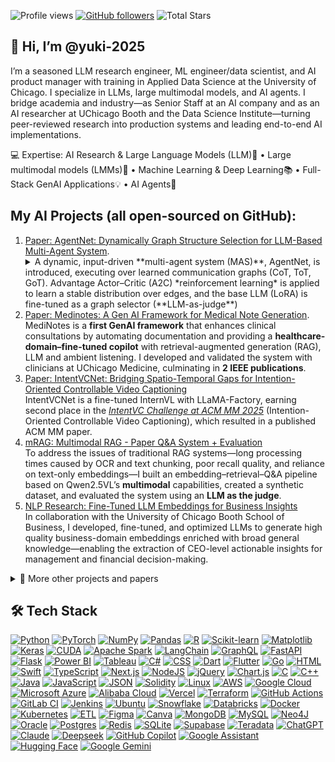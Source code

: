 ![Profile views](https://komarev.com/ghpvc/?username=yuki-2025&label=Profile%20views) [![GitHub followers](https://img.shields.io/github/followers/yuki-2025?label=Followers&logo=github)](https://github.com/yuki-2025?tab=followers) ![Total Stars](https://img.shields.io/badge/dynamic/json?url=https://api.github-star-counter.workers.dev/user/yuki-2025&query=%24.stars&label=Stars&logo=github)

🤗 Hi, I’m @yuki-2025
-
I’m a seasoned LLM research engineer, ML engineer/data scientist, and AI product manager with training in Applied Data Science at the University of Chicago. I specialize in LLMs, large multimodal models, and AI agents. I bridge academia and industry—as Senior Staff at an AI company and as an AI researcher at UChicago Booth and the Data Science Institute—turning peer-reviewed research into production systems and leading end-to-end AI implementations.

💻 Expertise: AI Research & Large Language Models (LLM)🤖  • Large multimodal models (LMMs)🎵  • Machine Learning & Deep Learning📚   • Full-Stack GenAI Applications💡  • AI Agents🧠

My AI Projects (all open-sourced on GitHub):
-
1. [Paper: AgentNet: Dynamically Graph Structure Selection for LLM-Based Multi-Agent System](https://github.com/yuki-2025/Dyna_Swarm). 
   <details>  <summary>A dynamic, input-driven **multi-agent system (MAS)**, AgentNet, is introduced, executing over learned communication graphs (CoT, ToT, GoT). Advantage Actor–Critic (A2C) *reinforcement learning* is applied to learn a stable distribution over edges, and the base LLM (LoRA) is fine-tuned as a graph selector (**LLM-as-judge**)</summary>
    to choose the best topology per input. The approach achieves **state-of-the-art** (SOTA) performance on structured **reasoning** tasks (Crossword, Game-of-24, MMLU, BBH) and **code generation** (HumanEval), while maintaining latency comparable to CoT/ToT-style and static-swarm baselines. (Paper under review at EMNLP).</details>
2. [Paper: Medinotes: A Gen AI Framework for Medical Note Generation](https://github.com/yuki-2025/MediNotes).  
   MediNotes is a **first GenAI framework** that enhances clinical consultations by automating documentation and providing a **healthcare-domain–fine-tuned copilot** with retrieval-augmented generation (RAG), LLM and ambient listening. I developed and validated the system with clinicians at UChicago Medicine, culminating in **2 IEEE publications**.
3. [Paper: IntentVCNet: Bridging Spatio-Temporal Gaps for Intention-Oriented Controllable Video Captioning](https://github.com/thqiu0419/IntentVCNet) </br>
   IntentVCNet is a fine-tuned InternVL with LLaMA-Factory, earning second place in the [*IntentVC Challenge at ACM MM 2025*](https://www.aclweb.org/portal/content/intentvc-challenge-acm-mm-2025-intention-oriented-controllable-video-captioning) (Intention-Oriented Controllable Video Captioning), which resulted in a published ACM MM paper.
4. [mRAG: Multimodal RAG - Paper Q&A System + Evaluation](https://github.com/yuki-2025/mRAG) </br>
    To address the issues of traditional RAG systems—long processing times caused by OCR and text chunking, poor recall quality, and reliance on text-only embeddings—I built an embedding–retrieval–Q&A pipeline based on Qwen2.5VL’s **multimodal** capabilities, created a synthetic dataset, and evaluated the system using an **LLM as the judge**.
5. [NLP Research: Fine-Tuned LLM Embeddings for Business Insights](https://github.com/yuki-2025/embedding_project) </br> In collaboration with the University of Chicago Booth School of Business, I developed, fine-tuned, and optimized LLMs to generate high quality business-domain embeddings enriched with broad general knowledge—enabling the extraction of CEO-level actionable insights for management and financial decision-making.
<details>
  <summary>📂 More other projects and papers</summary>

   6. [Uchicago AI Hackathon 2024](https://github.com/yuki-2025/Ai-hackathon)
   Won 2nd place at the UChicago DSI AI Hackathon 2024 with a RAG medical Q&A chatbot. Built using **LangChain** for orchestration, **PostgreSQL** with vector embeddings for **hybrid search**, Streamlit for the front end, and **Google Cloud Vertex AI** to **fine-tune** and host **Llama 3-8B**, enabling secure access to patient records and general medical question answering.
   7. [Fine-Tuning Llama 3-8B for Structured Math Reasoning](https://github.com/yuki-2025/llama3-8b-fine-tuning-math) 
This project involves **fine-tuning Llama3 8b** to generate **JSON formats** for arithmetic questions and further post-process the output to perform calculations. This method incorporates the latest fine-tuning techniques such as **Qlora, Unsloth, and PEFT**. It enables faster training speeds and requires fewer computational resources.
   8. [AI Salesman](https://github.com/yuki-2025/RAG_projects/blob/main/Recommendation_LLM.ipynb)
   Built an AI-powered RAG hybrid search recommendation system using RAG that lets customers search products with filters like price. Implemented with LangChain, LLMs, and pgvector in PostgreSQL to segment product descriptions, generate embeddings, and deliver relevant recommendations..
   9. [Agentic RAG](https://github.com/yuki-2025/RAG_projects/blob/main/notebooks/en/agent_rag.ipynb)
      Built an Agentic RAG workflow with smolagents, wrapping retrieval as an agent tool for dynamic document search, compared against standard RAG (embedding + FAISS + LLM), and evaluated with LLM-as-a-Judge.
   
   11. Computer Vision (CV) collection <br> 
      ✦ [Style Transfer:](https://github.com/yuki-2025/cv_workshops/blob/main/style_transfer.ipynb) Implementing style transfer with TensorFlow/Keras <br>
      ✦ [MLflow:](https://github.com/yuki-2025/cv_workshops/blob/main/MLFlow.ipynb) Tutorial on using MLflow for experiment tracking <br>
      ✦ [Image Search RAG:](https://github.com/yuki-2025?page=2&tab=repositories) Image-based search system using RAG with Qdrant and Streamlit (search images by image input) <br>
      ✦ [Roboflow](https://github.com/yuki-2025/Roboflow): Step-by-step guide to annotating images and training a coin-detection model on Roboflow <br>
      ✦ [Aircraft Detection:](https://github.com/yuki-2025/CV_AircraftDetection) Training a YOLO model for military aircraft detection and model evaluation <br>
   
   12. [Reproduced SOTA Research Papers](https://github.com/yuki-2025/Reproduce_Paper)  
      ✦ Stanford Alpaca 7B – [dataset curation](https://github.com/yuki-2025/Reproduce_Paper/blob/main/DataMaker_for_Alpaca_style_custom_dataset.ipynb) and [instruction tuning of LLaMA](https://github.com/yuki-2025/Reproduce_Paper/blob/main/Alpaca_%2B_Llama_3_8b_full_example.ipynb) to achieve GPT-3.5-comparable performance. <br>
      ✦ [LLaVA](https://yuki-blog1.vercel.app/article/llava) – full training workflow to reproduce the multimodal model.<br>
      ✦ [LLaVA + RAG](https://github.com/yuki-2025/Reproduce_Paper/blob/main/Inference_with_LLaVa_for_multimodal_generation.ipynb) – semi-structured and multimodal retrieval-augmented generation. <br>
      ✦ [NanoGPT](https://github.com/yuki-2025/Reproduce_Paper/blob/main/gpt_dev.ipynb) – training a GPT model from scratch to understand Transformer internals. <br>
      ✦ [RAFT](https://github.com/yuki-2025/Reproduce_Paper/blob/main/RAFT_Finetuning_Starling7b.ipynb) – combining fine-tuning and RAG for improved retrieval performance. <br>

   13. Recommendation System <br>
      ✦ [Instacart Market Basket Analysis using PySpark](https://github.com/yuki-2025/recommendation-system/blob/main/Instacart-AssociationMining%20%281%29.ipynb) 
      Developed a scalable **market-basket analysis pipeline** on Instacart order data using **PySpar**k MLlib’s FPGrowth. Processed millions of transactions to extract **frequent itemsets** (≥1% support) and generated **association rules** (≥20% confidence, lift >1.5) for **co-purchase recommendations** (“customers who bought X also bought Y”).<br>
      ✦ [Collaborative Filtering Recommendation](https://github.com/yuki-2025/recommendation-system/blob/main/MovieRecommender%20%281%29.ipynb)
      Use PySpark to load and clean the data, train an **ALS model**, and Generate Top-10 movie recommendations for all users. Provide Top-10 recommendations for a specified subset of users. Identify the most likely users for a given set of movies.Make rating predictions and evaluate the model performance using RMSE.<br>
      ✦ [Two-Tower Recommendation System](https://github.com/yuki-2025/recommendation-system/blob/main/two_tower_final.ipynb)
        Use PySpark and **Spark SQL to clean**, join, and engineer user–item interaction features at scale. Encode movie titles with **SentenceTransformer** and load **user/item** metadata into **pandas** for downstream processing. Build and train a **Two-Tower neural network** in **PyTorch** that learns *user and item embeddings* via **contrastive loss**. Persist item embeddings in **Redis** as a vector database and leverage RedisVL for approximate **nearest-neighbor search** to return Top-K movie recommendations.<br>
   
   14. Useful apps and tools:
       - [Video_subtitle_generater:](https://github.com/yuki-2025/video_subtitle) Generate subtitles from an audio/video file, using OpenAI's Whisper model. Support multiple language.I take notes when learning from videos. It’s handy to have transcripts, and capturing that data is also useful for model training.
       - [Google Drive Helper:](https://github.com/yuki-2025/google_drive_helper ) The code I always use in my project when come to Google Cloud Platform. Instantly delete files, download them, edit permissions, and transfer ownership in bulk – all in just a few seconds.
       - [Blockchain apps:](https://github.com/yuki-2025/blockchain) 2 apps that run smart contracts and blockchain routes to demonstrate key blockchain principles: decentralization, immutability, Proof of Work (PoW), and transparency

</details>


## 🛠️ Tech Stack

[![Python](https://img.shields.io/badge/Python-3776AB?logo=python&logoColor=fff)](#) <!--Data Science & ML:<br> -->
[![PyTorch](https://img.shields.io/badge/PyTorch-ee4c2c?logo=pytorch&logoColor=white)](#)
[![NumPy](https://img.shields.io/badge/NumPy-4DABCF?logo=numpy&logoColor=fff)](#)
[![Pandas](https://img.shields.io/badge/Pandas-150458?logo=pandas&logoColor=fff)](#)
[![R](https://img.shields.io/badge/R-%23276DC3.svg?logo=r&logoColor=white)](#)
[![Scikit-learn](https://img.shields.io/badge/-scikit--learn-%23F7931E?logo=scikit-learn&logoColor=white)](#)
[![Matplotlib](https://custom-icon-badges.demolab.com/badge/Matplotlib-71D291?logo=matplotlib&logoColor=fff)](#)
[![Keras](https://img.shields.io/badge/Keras-D00000?logo=keras&logoColor=fff)](#)
[![CUDA](https://img.shields.io/badge/CUDA-76B900?logo=nvidia&logoColor=fff)](#)
[![Apache Spark](https://img.shields.io/badge/Apache%20Spark-E25A1C?logo=apachespark&logoColor=fff)](#)
[![LangChain](https://img.shields.io/badge/LangChain-1c3c3c.svg?logo=langchain&logoColor=white)](#)
[![GraphQL](https://img.shields.io/badge/GraphQL-E10098?logo=graphql&logoColor=fff)](#) 
[![FastAPI](https://img.shields.io/badge/FastAPI-009485.svg?logo=fastapi&logoColor=white)](#)
[![Flask](https://img.shields.io/badge/Flask-000?logo=flask&logoColor=fff)](#)
[![Power BI](https://custom-icon-badges.demolab.com/badge/Power%20BI-F1C912?logo=power-bi&logoColor=fff)](#)
[![Tableau](https://custom-icon-badges.demolab.com/badge/Tableau-0176D3?logo=tableau&logoColor=fff)](#)
[![C#](https://custom-icon-badges.demolab.com/badge/C%23-%23239120.svg?logo=cshrp&logoColor=white)](#) <!-- Full stack - APP & Web : <br> -->
[![CSS](https://img.shields.io/badge/CSS-639?logo=css&logoColor=fff)](#)
[![Dart](https://img.shields.io/badge/Dart-%230175C2.svg?logo=dart&logoColor=white)](#)
[![Flutter](https://img.shields.io/badge/Flutter-02569B?logo=flutter&logoColor=fff)](#)
[![Go](https://img.shields.io/badge/Go-%2300ADD8.svg?&logo=go&logoColor=white)](#)
[![HTML](https://img.shields.io/badge/HTML-%23E34F26.svg?logo=html5&logoColor=white)](#) 
[![Swift](https://img.shields.io/badge/Swift-F54A2A?logo=swift&logoColor=white)](#)
[![TypeScript](https://img.shields.io/badge/TypeScript-3178C6?logo=typescript&logoColor=fff)](#)
[![Next.js](https://img.shields.io/badge/Next.js-black?logo=next.js&logoColor=white)](#)
[![NodeJS](https://img.shields.io/badge/Node.js-6DA55F?logo=node.js&logoColor=white)](#)
[![jQuery](https://img.shields.io/badge/jQuery-0769AD?logo=jquery&logoColor=fff)](#)
[![Chart.js](https://img.shields.io/badge/Chart.js-FF6384?logo=chartdotjs&logoColor=fff)](#)
[![C](https://img.shields.io/badge/C-00599C?logo=c&logoColor=white)](#)
[![C++](https://img.shields.io/badge/C++-%2300599C.svg?logo=c%2B%2B&logoColor=white)](#)
[![Java](https://img.shields.io/badge/Java-%23ED8B00.svg?logo=openjdk&logoColor=white)](#)
[![JavaScript](https://img.shields.io/badge/JavaScript-F7DF1E?logo=javascript&logoColor=000)](#)
[![JSON](https://img.shields.io/badge/JSON-000?logo=json&logoColor=fff)](#)
[![Solidity](https://img.shields.io/badge/Solidity-363636?logo=solidity&logoColor=fff)](#)
[![Linux](https://img.shields.io/badge/Linux-FCC624?logo=linux&logoColor=black)](#) <!-- cloud infra -->
[![AWS](https://custom-icon-badges.demolab.com/badge/AWS-%23FF9900.svg?logo=aws&logoColor=white)](#)
[![Google Cloud](https://img.shields.io/badge/Google%20Cloud-%234285F4.svg?logo=google-cloud&logoColor=white)](#)
[![Microsoft Azure](https://custom-icon-badges.demolab.com/badge/Microsoft%20Azure-0089D6?logo=msazure&logoColor=white)](#)
[![Alibaba Cloud](https://img.shields.io/badge/AlibabaCloud-%23FF6701.svg?logo=alibabacloud&logoColor=white)](#)
[![Vercel](https://img.shields.io/badge/Vercel-%23000000.svg?logo=vercel&logoColor=white)](#)
[![Terraform](https://img.shields.io/badge/Terraform-844FBA?logo=terraform&logoColor=fff)](#)
[![GitHub Actions](https://img.shields.io/badge/GitHub_Actions-2088FF?logo=github-actions&logoColor=white)](#)
[![GitLab CI](https://img.shields.io/badge/GitLab%20CI-FC6D26?logo=gitlab&logoColor=fff)](#)
[![Jenkins](https://img.shields.io/badge/Jenkins-D24939?logo=jenkins&logoColor=white)](#)
[![Ubuntu](https://img.shields.io/badge/Ubuntu-E95420?logo=ubuntu&logoColor=white)](#)
[![Snowflake](https://img.shields.io/badge/Snowflake-29B5E8?logo=snowflake&logoColor=fff)](#)
[![Databricks](https://img.shields.io/badge/Databricks-FF3621?logo=databricks&logoColor=fff)](#)
[![Docker](https://img.shields.io/badge/Docker-2496ED?logo=docker&logoColor=fff)](#)
[![Kubernetes](https://img.shields.io/badge/Kubernetes-326CE5?logo=kubernetes&logoColor=fff)](#)
[![ETL](https://custom-icon-badges.demolab.com/badge/ETL-9370DB?logo=etl-logo&logoColor=fff)](#) 
[![Figma](https://img.shields.io/badge/Figma-F24E1E?logo=figma&logoColor=white)](#) <!-- design -->
[![Canva](https://img.shields.io/badge/Canva-%2300C4CC.svg?&logo=Canva&logoColor=white)](#)
[![MongoDB](https://img.shields.io/badge/MongoDB-%234ea94b.svg?logo=mongodb&logoColor=white)](#)
[![MySQL](https://img.shields.io/badge/MySQL-4479A1?logo=mysql&logoColor=fff)](#)
[![Neo4J](https://img.shields.io/badge/Neo4j-008CC1?logo=neo4j&logoColor=white)](#)
[![Oracle](https://custom-icon-badges.demolab.com/badge/Oracle-F80000?logo=oracle&logoColor=fff)](#)
[![Postgres](https://img.shields.io/badge/Postgres-%23316192.svg?logo=postgresql&logoColor=white)](#)
[![Redis](https://img.shields.io/badge/Redis-%23DD0031.svg?logo=redis&logoColor=white)](#)
[![SQLite](https://img.shields.io/badge/SQLite-%2307405e.svg?logo=sqlite&logoColor=white)](#)
[![Supabase](https://img.shields.io/badge/Supabase-3FCF8E?logo=supabase&logoColor=fff)](#)
[![Teradata](https://img.shields.io/badge/Teradata-F37440?logo=teradata&logoColor=fff)](#)
[![ChatGPT](https://img.shields.io/badge/ChatGPT-74aa9c?logo=openai&logoColor=white)](#)      <!-- ai -->
[![Claude](https://img.shields.io/badge/Claude-D97757?logo=claude&logoColor=fff)](#)
[![Deepseek](https://custom-icon-badges.demolab.com/badge/Deepseek-4D6BFF?logo=deepseek&logoColor=fff)](#) 
[![GitHub Copilot](https://img.shields.io/badge/GitHub%20Copilot-000?logo=githubcopilot&logoColor=fff)](#)
[![Google Assistant](https://img.shields.io/badge/Google%20Assistant-4285F4?logo=googleassistant&logoColor=fff)](#)
[![Hugging Face](https://img.shields.io/badge/Hugging%20Face-FFD21E?logo=huggingface&logoColor=000)](#)
[![Google Gemini](https://img.shields.io/badge/Google%20Gemini-886FBF?logo=googlegemini&logoColor=fff)](#)




<!---
yuki-2025/yuki-2025 is a ✨ special ✨ repository because its `README.md` (this file) appears on your GitHub profile.
You can click the Preview link to take a look at your changes.

![My GitHub stats](https://github-readme-stats.vercel.app/api?username=yuki-2025&show_icons=true&theme=default&count_private=true) 
![Top Langs](https://github-readme-stats.vercel.app/api/top-langs/?username=yuki-2025&layout=compact&theme=default)
![GitHub Streak](https://github-readme-streak-stats.herokuapp.com/?user=yuki-2025&theme=default)
![GitHub Activity Graph](https://github-readme-activity-graph.vercel.app/graph?username=yuki-2025&theme=github)
![Python](https://img.shields.io/badge/Python-3776AB?style=for-the-badge&logo=python&logoColor=white)
![PyTorch](https://img.shields.io/badge/PyTorch-EE4C2C?style=for-the-badge&logo=pytorch&logoColor=white)
![NumPy](https://img.shields.io/badge/Numpy-013243?style=for-the-badge&logo=numpy&logoColor=white)
![Pandas](https://img.shields.io/badge/Pandas-150458?style=for-the-badge&logo=pandas&logoColor=white)
[![My Skills](https://skillicons.dev/icons?i=python,pytorch,sklearn,r,java,cpp,js,solidity,flask,react,html,css,postgres,mysql,mongodb,redis,docker,kubernetes,aws,gcp,azure,linux,git,vercel)](https://skillicons.dev)



--->
